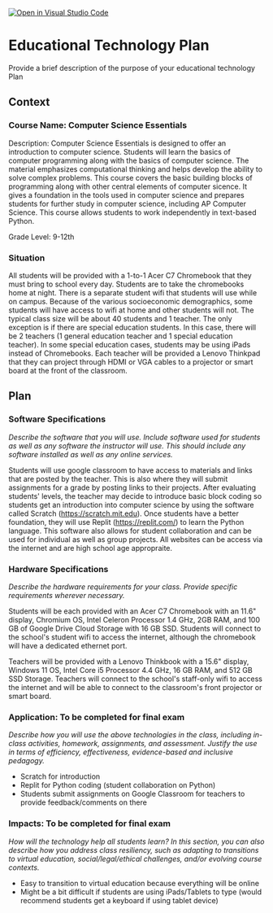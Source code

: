 [![Open in Visual Studio Code](https://classroom.github.com/assets/open-in-vscode-c66648af7eb3fe8bc4f294546bfd86ef473780cde1dea487d3c4ff354943c9ae.svg)](https://classroom.github.com/online_ide?assignment_repo_id=8291632&assignment_repo_type=AssignmentRepo)
# Educational Technology Plan

Provide a brief description of the purpose of your educational technology Plan

## Context

### Course Name: Computer Science Essentials

Description: Computer Science Essentials is designed to offer an introduction to computer science. Students will learn the basics of computer programming along with the basics of computer science. The material emphasizes computational thinking and helps develop the ability to solve complex problems. This course covers the basic building blocks of programming along with other central elements of computer sicence. It gives a foundation in the tools used in computer science and prepares students for further study in computer science, including AP Computer Science. This course allows students to work independently in text-based Python.

Grade Level: 9-12th

### Situation

All students will be provided with a 1-to-1 Acer C7 Chromebook that they must bring to school every day. Students are to take the chromebooks home at night. There is a separate student wifi that students will use while on campus. Because of the various socioeconomic demographics, some students will have access to wifi at home and other students will not. The typical class size will be about 40 students and 1 teacher. The only exception is if there are special education students. In this case, there will be 2 teachers (1 general education teacher and 1 special education teacher). In some special education cases, students may be using iPads instead of Chromebooks. Each teacher will be provided a Lenovo Thinkpad that they can project through HDMI or VGA cables to a projector or smart board at the front of the classroom.

## Plan

### Software Specifications

*Describe the software that you will use. Include software used for students as
well as any software the instructor will use. This should include any software
installed as well as any online services.*

Students will use google classroom to have access to materials and links that are posted by the teacher. This is also where they will submit assignments for a grade by posting links to their projects. After evaluating students' levels, the teacher may decide to introduce basic block coding so students get an introduction into computer science by using the software called Scratch (https://scratch.mit.edu). Once students have a better foundation, they will use Replit (https://replit.com/) to learn the Python language. This software also allows for student collaboration and can be used for individual as well as group projects. All websites can be access via the internet and are high school age appropraite.

### Hardware Specifications

*Describe the hardware requirements for your class. Provide specific requirements
wherever necessary.*

Students will be each provided with an Acer C7 Chromebook with an 11.6" display, Chromium OS, Intel Celeron Processor 1.4 GHz, 2GB RAM, and 100 GB of Google Drive Cloud Storage with 16 GB SSD. Students will connect to the school's student wifi to access the internet, although the chromebook will have a dedicated ethernet port.

Teachers will be provided with a Lenovo Thinkbook with a 15.6" display, Windows 11 OS, Intel Core i5 Processor 4.4 GHz, 16 GB RAM, and 512 GB SSD Storage. Teachers will connect to the school's staff-only wifi to access the internet and will be able to connect to the classroom's front projector or smart board.

### Application: To be completed for final exam

*Describe how you will use the above technologies in the class, including
in-class activities, homework, assignments, and assessment. Justify the use
in terms of efficiency, effectiveness, evidence-based and inclusive pedagogy.*

- Scratch for introduction
- Replit for Python coding (student collaboration on Python)
- Students submit assignments on Google Classroom for teachers to provide feedback/comments on there

### Impacts: To be completed for final exam

*How will the technology help all students learn? In this section, you can also
describe how you address class resiliency, such as adapting to
transitions to virtual education, social/legal/ethical challenges,  and/or
evolving course contexts.*

- Easy to transition to virtual education because everything will be online
- Might be a bit difficult if students are using iPads/Tablets to type (would recommend students get a keyboard if using tablet device)
